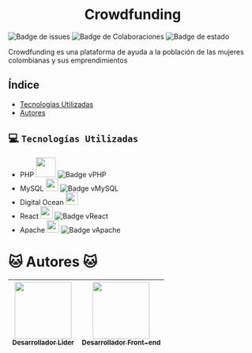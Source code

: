 <h1 align="center"> Crowdfunding </h1>

![Badge de issues](https://img.shields.io/github/issues/Hyosuporte/crowdfunding)
![Badge de Colaboraciones](https://img.shields.io/github/forks/Hyosuporte/crowdfunding?label=Colaboraciones)
![Badge de estado](https://img.shields.io/badge/Estado-Desarrollo-blueviolet)

Crowdfunding es una plataforma de ayuda a la población de las mujeres colombianas y sus emprendimientos

## Índice
* [Tecnologías Utilizadas](#-tecnologías-utilizadas)
* [Autores](#-autores-)

## 💻 `Tecnologías Utilizadas`

- PHP <img src="https://user-images.githubusercontent.com/65200948/192636578-1ab8775b-d2db-4fd4-b7ed-0fa8fab0aad4.png" width="40"> ![Badge vPHP](https://img.shields.io/badge/dynamic/xml?color=red&label=PHP&prefix=v&query=7.2&url=https%3A%2F%2Fwww.php.net%2Freleases%2F7_2_0.php)
- MySQL <img src="https://user-images.githubusercontent.com/65200948/192637242-4366a2e9-c91b-4bd7-b743-273e49bbe4df.png" width="25"> ![Badge vMySQL](https://img.shields.io/badge/dynamic/xml?color=red&label=MySQL&prefix=v&query=8&url=https%3A%2F%2Fwww.php.net%2Freleases%2F7_2_0.php)
- Digital Ocean <img src="https://cdn3.iconfinder.com/data/icons/logos-and-brands-adobe/512/89_Digital_Ocean-512.png" width="25">
- React <img src="https://user-images.githubusercontent.com/65200948/192637795-92e23195-c8aa-4794-8382-26c13cf8d86d.png" width="25"> ![Badge vReact](https://img.shields.io/badge/dynamic/xml?color=red&label=React&prefix=v&query=18.2&url=https%3A%2F%2Freactjs.org)
- Apache <img src="https://lh3.googleusercontent.com/-WHw3MMoCFXs/W7DU1DT5XyI/AAAAAAAACMM/Q6ZqwpUoYjcpZp7W8N2x7UbruCze6tvKACHMYCw/s400/tnxxsshlkohntgwrguloytxlywypwhuu.jpg" width="25"> ![Badge vApache](https://img.shields.io/badge/dynamic/xml?color=red&label=Apache&prefix=v&query=2.4&url=https%3A%2F%2Fhttpd.apache.org)

# 🐱 Autores 🐱 

| [<img src="https://avatars.githubusercontent.com/u/99928498?v=4" width="115"><br><sub>Desarrollador Lider</sub>](https://github.com/Hyosuporte) | [<img src="https://avatars.githubusercontent.com/u/65200948?v=4" width="115"><br><sub>Desarrollador Front-end</sub>](https://github.com/DanndxFull) |
| :---: | :---: |
